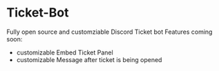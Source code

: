 # Ticket-Bot

Fully open source and customziable Discord Ticket bot
Features coming soon:
- customizable Embed Ticket Panel
- customizable Message after ticket is being opened
